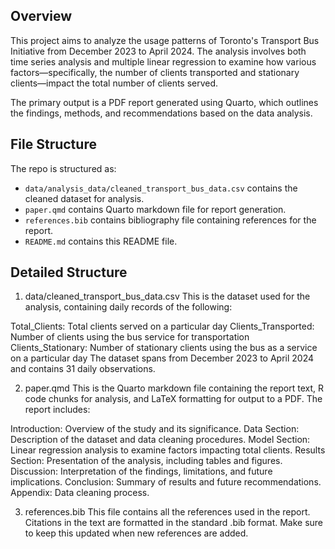 ## Overview
This project aims to analyze the usage patterns of Toronto's Transport Bus Initiative from December 2023 to April 2024. The analysis involves both time series analysis and multiple linear regression to examine how various factors—specifically, the number of clients transported and stationary clients—impact the total number of clients served.

The primary output is a PDF report generated using Quarto, which outlines the findings, methods, and recommendations based on the data analysis.

## File Structure
The repo is structured as:

- `data/analysis_data/cleaned_transport_bus_data.csv` contains the cleaned dataset for analysis.
- `paper.qmd` contains Quarto markdown file for report generation.
- `references.bib` contains bibliography file containing references for the report.
- `README.md` contains this README file.

## Detailed Structure

1. data/cleaned_transport_bus_data.csv
This is the dataset used for the analysis, containing daily records of the following:

Total_Clients: Total clients served on a particular day
Clients_Transported: Number of clients using the bus service for transportation
Clients_Stationary: Number of stationary clients using the bus as a service on a particular day
The dataset spans from December 2023 to April 2024 and contains 31 daily observations.

2. paper.qmd
This is the Quarto markdown file containing the report text, R code chunks for analysis, and LaTeX formatting for output to a PDF. The report includes:

Introduction: Overview of the study and its significance.
Data Section: Description of the dataset and data cleaning procedures.
Model Section: Linear regression analysis to examine factors impacting total clients.
Results Section: Presentation of the analysis, including tables and figures.
Discussion: Interpretation of the findings, limitations, and future implications.
Conclusion: Summary of results and future recommendations.
Appendix: Data cleaning process.

3. references.bib
This file contains all the references used in the report. Citations in the text are formatted in the standard .bib format. Make sure to keep this updated when new references are added.
